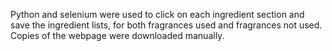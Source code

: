Python and selenium were used to click on each ingredient section and save the ingredient lists, for both fragrances used and fragrances not used. Copies of the webpage were downloaded manually.
